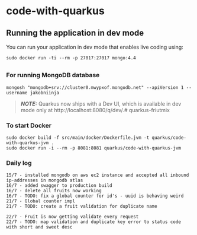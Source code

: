 # code-with-quarkus

## Running the application in dev mode

You can run your application in dev mode that enables live coding using:
```shell script
sudo docker run -ti --rm -p 27017:27017 mongo:4.4
```

##



### For running MongoDB database 
```shell script
mongosh "mongodb+srv://cluster0.mwypxof.mongodb.net" --apiVersion 1 --username jakobniinja
```

> **_NOTE:_**  Quarkus now ships with a Dev UI, which is available in dev mode only at http://localhost:8080/q/dev/.# quarkus-friutmix


### To start Docker

```shell script
sudo docker build -f src/main/docker/Dockerfile.jvm -t quarkus/code-with-quarkus-jvm .
sudo docker run -i --rm -p 8081:8081 quarkus/code-with-quarkus-jvm
```

### Daily log
``` 
15/7 - installed mongodb on aws ec2 instance and accepted all inbound ip-addresses in mongodb atlas
16/7 - added swagger to production build
16/7 - delete all fruits now working
16/7 - TODO: fix a global counter for id's - uuid is behaving weird
21/7 - Global counter impl
21/7 - TODO: create a fruit validation for duplicate name 

22/7 - Fruit is now getting validate every request
22/7 - TODO: map validation and duplicate key error to status code with short and sweet desc
```
